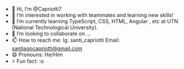 - 👋 Hi, I’m @Capriotti7
- 👀 I’m interested in working with teammates and learning new skills!
- 🌱 I’m currently learning TypeScript, CSS, HTML, Angular , etc at UTN (National Technological University).
- 💞️ I’m looking to collaborate on ...
- 📫 How to reach me: Ig: santi_capriotti  Email: santiagocapriotti@gmail.com
- 😄 Pronouns: He/Him
- ⚡ Fun fact: :o

<!---
Capriotti7/Capriotti7 is a ✨ special ✨ repository because its `README.md` (this file) appears on your GitHub profile.
You can click the Preview link to take a look at your changes.
--->
